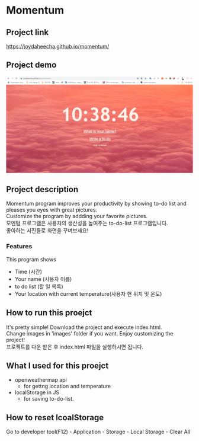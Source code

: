 # Momentum

## Project link
https://joydaheecha.github.io/momentum/

## Project demo
![](demo.gif)

## Project description
Momentum program improves your productivity by showing to-do list and pleases you eyes with great pictures.  
Customize the program by addding your favorite pictures.   
모멘텀 프로그램은 사용자의 생산성을 높여주는 to-do-list 프로그램입니다.  
좋아하는 사진들로 화면을 꾸며보세요!  
### Features
This program shows
- Time (시간)
- Your name (사용자 이름)
- to do list (할 일 목록)
- Your location with current temperature(사용자 현 위치 및 온도)

## How to run this proejct
It's pretty simple! Download the project and execute index.html.  
Change images in 'images' folder if you want. Enjoy customizing the project!  
프로젝트를 다운 받은 후 index.html 파일을 실행하시면 됩니다. 

## What I used for this proejct
- openweathermap api
    - for gettng location and temperature
- localStorage in JS
    - for saving to-do-list. 

## How to reset lcoalStorage
Go to developer tool(F12) - Application - Storage - Local Storage - Clear All
